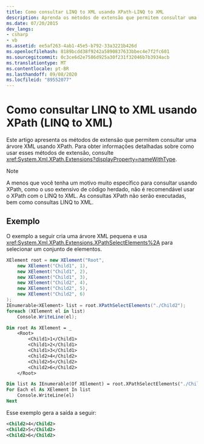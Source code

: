 ```yaml
---
title: Como consultar LINQ to XML usando XPath-LINQ to XML
description: Aprenda os métodos de extensão que permitem consultar uma árvore XML usando XPath.
ms.date: 07/20/2015
dev_langs:
- csharp
- vb
ms.assetid: ee5af263-4ab1-45e5-b792-33a3221b426d
ms.openlocfilehash: 8189bcdd38f9242a5890837633bbec4e7f2fc601
ms.sourcegitcommit: 0c3ce6d2e7586d925a30f231f32046b7b3934acb
ms.translationtype: MT
ms.contentlocale: pt-BR
ms.lasthandoff: 09/08/2020
ms.locfileid: "89552077"
---
```

# <a name="how-to-query-linq-to-xml-using-xpath-linq-to-xml"></a>Como consultar LINQ to XML usando XPath (LINQ to XML)

Este artigo apresenta os métodos de extensão que permitem consultar uma árvore XML usando XPath. Para obter informações detalhadas sobre como usar esses métodos de extensão, consulte <xref:System.Xml.XPath.Extensions?displayProperty=nameWithType>.

> [!NOTE]
> A menos que você tenha um motivo muito específico para consultar usando XPath, como o uso extensivo de código herdado, não é recomendável usar o XPath com o LINQ to XML. As consultas XPath não serão executadas, bem como consultas LINQ to XML.

## <a name="example"></a>Exemplo

O exemplo a seguir cria uma árvore XML pequena e usa <xref:System.Xml.XPath.Extensions.XPathSelectElements%2A> para selecionar um conjunto de elementos.

```csharp
XElement root = new XElement("Root",
    new XElement("Child1", 1),
    new XElement("Child1", 2),
    new XElement("Child1", 3),
    new XElement("Child2", 4),
    new XElement("Child2", 5),
    new XElement("Child2", 6)
);
IEnumerable<XElement> list = root.XPathSelectElements("./Child2");
foreach (XElement el in list)
    Console.WriteLine(el);
```

```vb
Dim root As XElement = _
    <Root>
        <Child1>1</Child1>
        <Child1>2</Child1>
        <Child1>3</Child1>
        <Child2>4</Child2>
        <Child2>5</Child2>
        <Child2>6</Child2>
    </Root>

Dim list As IEnumerable(Of XElement) = root.XPathSelectElements("./Child2")
For Each el As XElement In list
    Console.WriteLine(el)
Next
```

Esse exemplo gera a saída a seguir:

```xml
<Child2>4</Child2>
<Child2>5</Child2>
<Child2>6</Child2>
```
